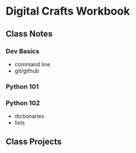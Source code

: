 # Digital Crafts Workbook

## Class Notes

### Dev Basics
* command line
* git/github

### Python 101


### Python 102
* dictionaries
* lists




## Class Projects
